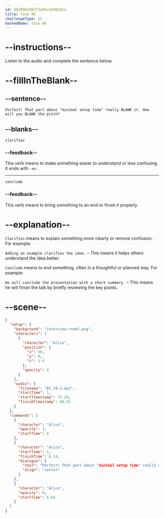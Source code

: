 ```yaml
---
id: 6820963967f3e03cd39028ce
title: Task 86
challengeType: 22
dashedName: task-86
---
```


<!-- (Audio) Alice: Perfect! That part about "minimal setup time" really clarifies it. How will you conclude the pitch? -->

# --instructions--

Listen to the audio and complete the sentence below.

# --fillInTheBlank--

## --sentence--

`Perfect! That part about "minimal setup time" really BLANK it. How will you BLANK the pitch?`

## --blanks--

`clarifies`

### --feedback--

This verb means to make something easier to understand or less confusing. It ends with `-es`.

---

`conclude`

### --feedback--

This verb means to bring something to an end or finish it properly.

# --explanation--

`Clarifies` means to explain something more clearly or remove confusion. For example:

`Adding an example clarifies the idea.` – This means it helps others understand the idea better.

`Conclude` means to end something, often in a thoughtful or planned way. For example:

`He will conclude the presentation with a short summary.` – This means he will finish the talk by briefly reviewing the key points.

# --scene--

```json
{
  "setup": {
    "background": "interview-room3.png",
    "characters": [
      {
        "character": "Alice",
        "position": {
          "x": 50,
          "y": 0,
          "z": 1.4
        },
        "opacity": 0
      }
    ],
    "audio": {
      "filename": "B1_19-2.mp3",
      "startTime": 1,
      "startTimestamp": 75.28,
      "finishTimestamp": 80.42
    }
  },
  "commands": [
    {
      "character": "Alice",
      "opacity": 1,
      "startTime": 0
    },
    {
      "character": "Alice",
      "startTime": 1,
      "finishTime": 6.14,
      "dialogue": {
        "text": "Perfect! That part about "minimal setup time" really clarifies it. How will you conclude the pitch?",
        "align": "center"
      }
    },
    {
      "character": "Alice",
      "opacity": 0,
      "startTime": 6.64
    }
  ]
}
```
